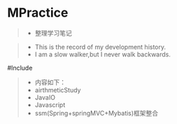 # MPractice

> * 整理学习笔记


> * This is the record of my development history.
> * I am a slow walker,but I never walk backwards.


#Include

> * 内容如下：
> * airthmeticStudy
> * JavaIO
> * Javascript
> * ssm(Spring+springMVC+Mybatis)框架整合
